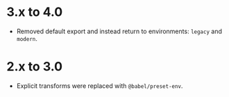 3.x to 4.0
==========

*   Removed default export and instead return to environments: `legacy` and `modern`.


2.x to 3.0
==========

*   Explicit transforms were replaced with `@babel/preset-env`.
